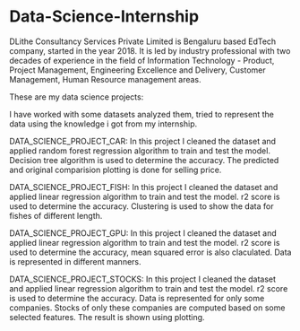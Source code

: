 # Data-Science-Internship

DLithe Consultancy Services Private Limited is Bengaluru based EdTech company, started in the year
2018. It is led by industry professional with two decades of experience in the field of Information
Technology - Product, Project Management, Engineering Excellence and Delivery, Customer
Management, Human Resource management areas.

These are my data science projects:

I have worked with some datasets analyzed them, tried to represent the data using the knowledge i got from my internship.

DATA_SCIENCE_PROJECT_CAR: In this project I cleaned the dataset and applied random forest regression algorithm to train and test the model. Decision tree algorithm is used to determine the accuracy. The predicted and original comparision plotting is done for selling price.

DATA_SCIENCE_PROJECT_FISH: In this project I cleaned the dataset and applied linear regression algorithm to train and test the model. r2 score is used to determine the accuracy. Clustering is used to show the data for fishes of different length.

DATA_SCIENCE_PROJECT_GPU: In this project I cleaned the dataset and applied linear regression algorithm to train and test the model. r2 score is used to determine the accuracy, mean squared error is also claculated. Data is represented in different manners.

DATA_SCIENCE_PROJECT_STOCKS: In this project I cleaned the dataset and applied linear regression algorithm to train and test the model. r2 score is used to determine the accuracy. Data is represented for only some companies. Stocks of only these companies are computed based on some selected features. The result is shown using plotting.
